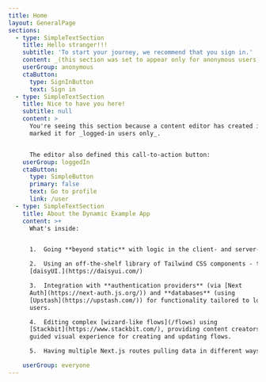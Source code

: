 ```yaml
---
title: Home
layout: GeneralPage
sections:
  - type: SimpleTextSection
    title: Hello stranger!!!
    subtitle: 'To start your journey, we recommend that you sign in.'
    content: _(this section was set to appear only for anonymous users)_
    userGroup: anonymous
    ctaButton:
      type: SignInButton
      text: Sign in
  - type: SimpleTextSection
    title: Nice to have you here!
    subtitle: null
    content: >
      You're seeing this section because a content editor has created it and
      marked it for _logged-in users only_. 


      The editor also defined this call-to-action button:
    userGroup: loggedIn
    ctaButton:
      type: SimpleButton
      primary: false
      text: Go to profile
      link: /user
  - type: SimpleTextSection
    title: About the Dynamic Example App
    content: >+
      What's inside:


      1.  Going **beyond static** with logic in the client- and server-side.

      2.  Using an off-the-shelf library of Tailwind CSS components - the nice
      [daisyUI.](https://daisyui.com/)

      3.  Integration with **authentication providers** (via [Next
      Auth](https://next-auth.js.org/)) and **databases** (using
      [Upstash](https://upstash.com/)) for functionality tailored to logged-in
      users.

      4.  Editing complex [wizard-like flows](/flows) using
      [Stackbit](https://www.stackbit.com/), providing content creators with a
      guided visual experience for creating and updating flows.

      5.  Having multiple Next.js routes pulling data in different ways.

    userGroup: everyone
---
```

